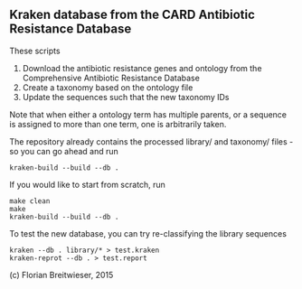 
Kraken database from the CARD Antibiotic Resistance Database
-------------------------------------------------

These scripts 

1. Download the antibiotic resistance genes and ontology from the Comprehensive Antibiotic Resistance Database
2. Create a taxonomy based on the ontology file
3. Update the sequences such that the new taxonomy IDs 

Note that when either a ontology term has multiple parents, or a sequence is assigned to more than one term,
one is arbitrarily taken.

The repository already contains the processed library/ and taxonomy/ files - so you can go ahead and run 

    kraken-build --build --db .

If you would like to start from scratch, run

    make clean
    make
    kraken-build --build --db .

To test the new database, you can try re-classifying the library sequences

    kraken --db . library/* > test.kraken
    kraken-reprot --db . > test.report
    
(c) Florian Breitwieser, 2015
